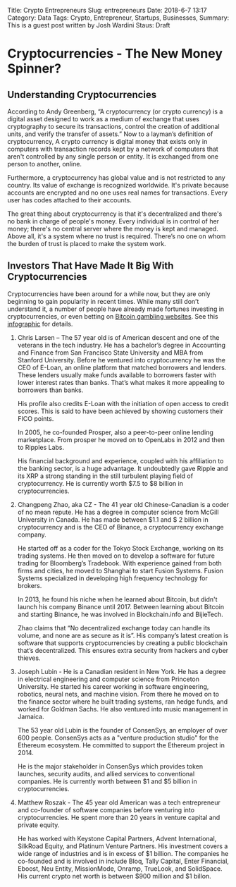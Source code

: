 Title: Crypto Entrepreneurs
Slug: entrepreneurs
Date: 2018-6-7 13:17
Category: Data
Tags: Crypto, Entrepreneur, Startups, Businesses, 
Summary: This is a guest post written by Josh Wardini
Staus: Draft

# Cryptocurrencies - The New Money Spinner?

## Understanding Cryptocurrencies
According to Andy Greenberg, “A cryptocurrency (or crypto currency) is a digital asset designed to work as a medium of exchange that uses cryptography to secure its transactions, control the creation of additional units, and verify the transfer of assets.” Now to a layman’s definition of cryptocurrency, A crypto currency is digital money that exists only in computers with transaction records kept by a network of computers that aren't controlled by any single person or entity. It is exchanged from one person to another, online. 

Furthermore, a cryptocurrency has global value and is not restricted to any country. Its value of exchange is recognized worldwide. It's private because accounts are encrypted and no one uses real names for transactions. Every user has codes attached to their accounts.

The great thing about cryptocurrency is that it's decentralized and there's no bank in charge of people's money. Every individual is in control of her money; there's no central server where the money is kept and managed. Above all, it's a system where no trust is required. There’s no one on whom the burden of trust is placed to make the system work.

## Investors That Have Made It Big With Cryptocurrencies
Cryptocurrencies have been around for a while now, but they are only beginning to gain popularity in recent times. While many still don’t understand it, a number of people have already made fortunes investing in cryptocurrencies, or even betting on [Bitcoin gambling websites](https://bitfortune.net). See this [infographic](https://bitfortune.net/crypto-kings-infographic/) for details.

1. Chris Larsen – The 57 year old is of American descent and one of the veterans in the tech industry.  He has a bachelor’s degree in Accounting and Finance from San Francisco State University and MBA from Stanford University.
Before he ventured into cryptocurrency he was the CEO of E-Loan, an online platform that matched borrowers and lenders.  These lenders usually make funds available to borrowers faster with lower interest rates than banks. That’s what makes it more appealing to borrowers than banks.

    His profile also credits E-Loan with the initiation of open access to credit scores. This is said to have been achieved by showing customers their FICO points.

    In 2005, he co-founded Prosper, also a peer-to-peer online lending marketplace. From prosper he moved on to OpenLabs in 2012 and then to Ripples Labs.

    His financial background and experience, coupled with his affiliation to the banking sector, is a huge advantage. It undoubtedly gave Ripple and its XRP a strong standing in the still turbulent playing field of cryptocurrency. He is currently worth $7.5 to $8 billion in cryptocurrencies.

2. Changpeng Zhao, aka CZ - The 41 year old Chinese-Canadian is a coder of no mean repute. He has a degree in computer science from McGill University in Canada. He has made between $1.1 and $ 2 billion in cryptocurrency and is the CEO of Binance, a cryptocurrency exchange company.

    He started off as a coder for the Tokyo Stock Exchange, working on its trading systems.  He then moved on to develop a software for future trading for Bloomberg’s Tradebook. With experience gained from both firms and cities, he moved to Shanghai to start Fusion Systems.  Fusion Systems specialized in developing high frequency technology for brokers.

    In 2013, he found his niche when he learned about Bitcoin, but didn't launch his company Binance until 2017. Between learning about Bitcoin and starting Binance, he was involved in Blockchain.info and BijieTech.

    Zhao claims that “No decentralized exchange today can handle its volume, and none are as secure as it is”. His company’s latest creation is software that supports cryptocurrencies by creating a public blockchain that’s decentralized. This ensures extra security from hackers and cyber thieves.

3. Joseph Lubin - He is a Canadian resident in New York. He has a degree in electrical engineering and computer science from Princeton University.  He started his career working in software engineering, robotics, neural nets, and machine vision. From there he moved on to the finance sector where he built trading systems, ran hedge funds, and worked for Goldman Sachs. He also ventured into music management in Jamaica.

    The 53 year old Lubin is the founder of ConsenSys, an employer of over 600 people. ConsenSys acts as a "venture production studio" for the Ethereum ecosystem. He committed to support the Ethereum project in 2014.

    He is the major stakeholder in ConsenSys which provides token launches, security audits, and allied services to conventional companies. He is currently worth between $1 and $5 billion in cryptocurrencies.

4. Matthew Roszak - The 45 year old American was a tech entrepreneur and co-founder of software companies before venturing into cryptocurrencies. He spent more than 20 years in venture capital and private equity.

    He has worked with Keystone Capital Partners, Advent International, SilkRoad Equity, and Platinum Venture Partners. His investment covers a wide range of industries and is in excess of $1 billion. The companies he co-founded and is involved in include Bloq, Tally Capital, Enter Financial, Eboost,  Neu Entity, MissionMode, Onramp, TrueLook, and SolidSpace. His current crypto net worth is between $900 million and $1 billon.
